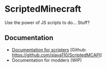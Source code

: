 # ScriptedMinecraft
Use the power of JS scripts to do... Stuff?
## Documentation
* [Documentation for scripters](https://slava110.github.io/ScriptedMCAPI/) \[Github: https://github.com/slava110/ScriptedMCAPI]
* Documentation for modders (WIP)
